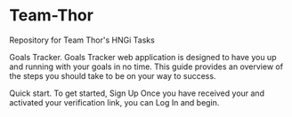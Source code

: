 # Team-Thor
Repository for Team Thor's HNGi Tasks


Goals Tracker.
Goals Tracker web application is designed to have you up and running with your goals in no time. This guide provides an overview of the steps you should take to be on your way to success. 

Quick start.
To get started, Sign Up Once you have received your and activated your verification link, you can Log In and begin.
 

